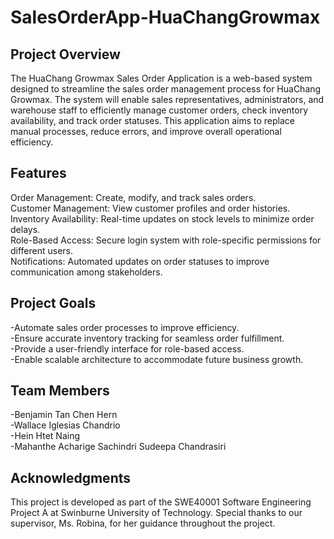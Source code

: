 # SalesOrderApp-HuaChangGrowmax
## Project Overview
The HuaChang Growmax Sales Order Application is a web-based system designed to streamline the sales order management process for HuaChang Growmax. The system will enable sales representatives, administrators, and warehouse staff to efficiently manage customer orders, check inventory availability, and track order statuses. This application aims to replace manual processes, reduce errors, and improve overall operational efficiency.

## Features
Order Management: Create, modify, and track sales orders.  
Customer Management: View customer profiles and order histories.  
Inventory Availability: Real-time updates on stock levels to minimize order delays.  
Role-Based Access: Secure login system with role-specific permissions for different users.  
Notifications: Automated updates on order statuses to improve communication among stakeholders.  

## Project Goals
-Automate sales order processes to improve efficiency.  
-Ensure accurate inventory tracking for seamless order fulfillment.  
-Provide a user-friendly interface for role-based access.  
-Enable scalable architecture to accommodate future business growth.  


## Team Members
-Benjamin Tan Chen Hern  
-Wallace Iglesias Chandrio  
-Hein Htet Naing  
-Mahanthe Acharige Sachindri Sudeepa Chandrasiri  

## Acknowledgments
This project is developed as part of the SWE40001 Software Engineering Project A at Swinburne University of Technology. Special thanks to our supervisor, Ms. Robina, for her guidance throughout the project.

